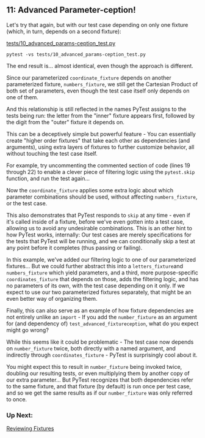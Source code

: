 ## 11: Advanced Parameter-ception!

Let's try that again, but with our test case depending on only one fixture (which, in turn, depends on a second fixture):

[tests/10_advanced_params-ception_test.py](https://github.com/pluralsight/intro-to-pytest/blob/master/tests/10_advanced_params-ception_test.py)


```
pytest -vs tests/10_advanced_params-ception_test.py
```

The end result is... almost identical, even though the approach is different.

Since our parameterized `coordinate_fixture` depends on another parameterized fixture, `numbers_fixture`, we still get the Cartesian Product of both set of parameters, even though the test case itself only depends on one of them.

And this relationship is still reflected in the names PyTest assigns to the tests being run: the letter from the "inner" fixture appears first, followed by the digit from the "outer" fixture it depends on.

This can be a deceptively simple but powerful feature - You can essentially create "higher order fixtures" that take each other as dependencies (and arguments), using extra layers of fixtures to further customize behavior, all without touching the test case itself.

For example, try uncommenting the commented section of code (lines 19 through 22) to enable a clever piece of filtering logic using the `pytest.skip` function, and run the test again...

Now the `coordinate_fixture` applies some extra logic about which parameter combinations should be used, without affecting `numbers_fixture`, or the test case.

This also demonstrates that PyTest responds to `skip` at any time - even if it's called inside of a fixture, before we've even gotten into a test case, allowing us to avoid any undesirable combinations. This is an other hint to how PyTest works, internally: Our test cases are merely specifications for the tests that PyTest will be running, and we can conditionally skip a test at any point before it completes (thus passing or failing).

In this example, we've added our filtering logic to one of our parameterized fixtures... But we could further abstract this into a `letters_fixture`and `numbers_fixture` which yield parameters, and a third, more purpose-specific `coordinates_fixture` that depends on those, adds the filtering logic, and has no parameters of its own, with the test case depending on it only. If we expect to use our two parameterized fixtures separately, that might be an even better way of organizing them.

Finally, this can also serve as an example of how fixture dependencies are not entirely unlike an `import` - If you add the `number_fixture` as an argument for (and dependency of) `test_advanced_fixtureception`, what do you expect might go wrong?

While this seems like it could be problematic - The test case now depends on `number_fixture` twice, both directly with a named argument, and indirectly through `coordinates_fixture` - PyTest is surprisingly cool about it.

You might expect this to result in `number_fixture` being invoked twice, doubling our resulting tests, or even multiplying them by another copy of our extra parameter... But PyTest recognizes that both dependencies refer to the same fixture, and that fixture (by default) is run once per test case, and so we get the same results as if our `number_fixture` was only referred to once.

### Up Next:

[Reviewing Fixtures](https://github.com/pluralsight/intro-to-pytest/blob/master/tutorials/12_reviewing_fixtures.md)
